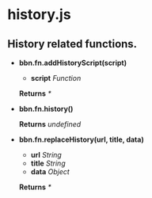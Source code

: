 # history.js

## History related functions.

- **bbn.fn.addHistoryScript(script)**

  * __script__ _Function_ 

  __Returns__ _*_ 

- **bbn.fn.history()**


  __Returns__ _undefined_ 

- **bbn.fn.replaceHistory(url, title, data)**

  * __url__ _String_ 
  * __title__ _String_ 
  * __data__ _Object_ 

  __Returns__ _*_ 